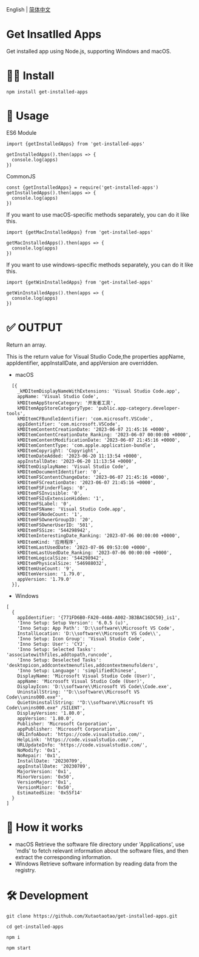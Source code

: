 English | [简体中文](./README-zh_CN.md)
# Get Insatlled Apps

Get installed app using Node.js, supporting Windows and macOS.

# 👨‍💻 Install

`npm install get-installed-apps`

# 🔌 Usage

ES6 Module 

```
import {getInstalledApps} from 'get-installed-apps'

getInstalledApps().then(apps => {
  console.log(apps)
})
```

CommonJS

```
const {getInstalledApps} = require('get-installed-apps')
getInstalledApps().then(apps => {
  console.log(apps)
})
```

If you want to use macOS-specific methods separately, you can do it like this.


```
import {getMacInstalledApps} from 'get-installed-apps'

getMacInstalledApps().then(apps => {
  console.log(apps)
})
```

If you want to use windows-specific methods separately, you can do it like this.

```
import {getWinInstalledApps} from 'get-installed-apps'

getWinInstalledApps().then(apps => {
  console.log(apps)
})
```

# ✅ OUTPUT

Return an array.

This is the return value for Visual Studio Code,the properties appName, appIdentifier, appInstallDate, and appVersion are overridden.

- macOS

```
  [{
    _kMDItemDisplayNameWithExtensions: 'Visual Studio Code.app',
    appName: 'Visual Studio Code',
    kMDItemAppStoreCategory: '开发者工具',
    kMDItemAppStoreCategoryType: 'public.app-category.developer-tools',
    kMDItemCFBundleIdentifier: 'com.microsoft.VSCode',
    appIdentifier: 'com.microsoft.VSCode',
    kMDItemContentCreationDate: '2023-06-07 21:45:16 +0000',
    kMDItemContentCreationDate_Ranking: '2023-06-07 00:00:00 +0000',
    kMDItemContentModificationDate: '2023-06-07 21:45:16 +0000',
    kMDItemContentType: 'com.apple.application-bundle',
    kMDItemCopyright: 'Copyright',
    kMDItemDateAdded: '2023-06-20 11:13:54 +0000',
    appInstallDate: '2023-06-20 11:13:54 +0000',
    kMDItemDisplayName: 'Visual Studio Code',
    kMDItemDocumentIdentifier: '0',
    kMDItemFSContentChangeDate: '2023-06-07 21:45:16 +0000',
    kMDItemFSCreationDate: '2023-06-07 21:45:16 +0000',
    kMDItemFSFinderFlags: '0',
    kMDItemFSInvisible: '0',
    kMDItemFSIsExtensionHidden: '1',
    kMDItemFSLabel: '0',
    kMDItemFSName: 'Visual Studio Code.app',
    kMDItemFSNodeCount: '1',
    kMDItemFSOwnerGroupID: '20',
    kMDItemFSOwnerUserID: '501',
    kMDItemFSSize: '544298942',
    kMDItemInterestingDate_Ranking: '2023-07-06 00:00:00 +0000',
    kMDItemKind: '应用程序',
    kMDItemLastUsedDate: '2023-07-06 09:53:00 +0000',
    kMDItemLastUsedDate_Ranking: '2023-07-06 00:00:00 +0000',
    kMDItemLogicalSize: '544298942',
    kMDItemPhysicalSize: '546988032',
    kMDItemUseCount: '9',
    kMDItemVersion: '1.79.0',
    appVersion: '1.79.0'
  }],
```
- Windows
```
[
  {
    appIdentifier: '{771FD6B0-FA20-440A-A002-3B3BAC16DC50}_is1',
    'Inno Setup: Setup Version': '6.0.5 (u)',
    'Inno Setup: App Path': 'D:\\software\\Microsoft VS Code',
    InstallLocation: 'D:\\software\\Microsoft VS Code\\',
    'Inno Setup: Icon Group': 'Visual Studio Code',
    'Inno Setup: User': 'CYJ',
    'Inno Setup: Selected Tasks': 'associatewithfiles,addtopath,runcode',
    'Inno Setup: Deselected Tasks': 'desktopicon,addcontextmenufiles,addcontextmenufolders',
    'Inno Setup: Language': 'simplifiedChinese',
    DisplayName: 'Microsoft Visual Studio Code (User)',
    appName: 'Microsoft Visual Studio Code (User)',
    DisplayIcon: 'D:\\software\\Microsoft VS Code\\Code.exe',
    UninstallString: '"D:\\software\\Microsoft VS Code\\unins000.exe"',
    QuietUninstallString: '"D:\\software\\Microsoft VS Code\\unins000.exe" /SILENT',
    DisplayVersion: '1.80.0',
    appVersion: '1.80.0',
    Publisher: 'Microsoft Corporation',
    appPublisher: 'Microsoft Corporation',
    URLInfoAbout: 'https://code.visualstudio.com/',
    HelpLink: 'https://code.visualstudio.com/',
    URLUpdateInfo: 'https://code.visualstudio.com/',
    NoModify: '0x1',
    NoRepair: '0x1',
    InstallDate: '20230709',
    appInstallDate: '20230709',
    MajorVersion: '0x1',
    MinorVersion: '0x50',
    VersionMajor: '0x1',
    VersionMinor: '0x50',
    EstimatedSize: '0x55f14'
  }
]
```


# 🤔 How it works

- macOS
Retrieve the software file directory under 'Applications', use 'mdls' to fetch relevant information about the software files, and then extract the corresponding information.
- Windows
Retrieve software information by reading data from the registry.

# 🛠 Development
```
git clone https://github.com/Xutaotaotao/get-installed-apps.git

cd get-installed-apps

npm i

npm start

```